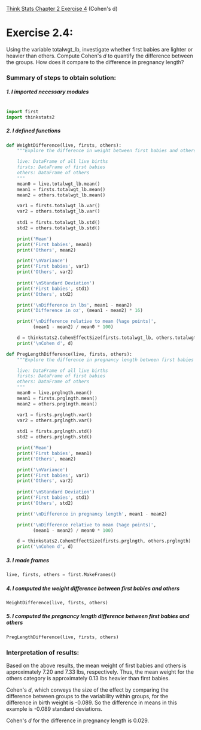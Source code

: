 [Think Stats Chapter 2 Exercise 4](http://greenteapress.com/thinkstats2/html/thinkstats2003.html#toc24) (Cohen's d)

# Exercise 2.4:
Using the variable totalwgt_lb, investigate whether first babies are lighter or heavier than others. Compute Cohen's *d* to quantify the difference between the groups. How does it compare to the difference in pregnancy length?

### Summary of steps to obtain solution:

##### 1. I imported necessary modules
```python

import first
import thinkstats2
```
##### 2. I defined functions
```python
def WeightDifference(live, firsts, others):
    """Explore the difference in weight between first babies and others.

    live: DataFrame of all live births
    firsts: DataFrame of first babies
    others: DataFrame of others
    """
    mean0 = live.totalwgt_lb.mean()
    mean1 = firsts.totalwgt_lb.mean()
    mean2 = others.totalwgt_lb.mean()

    var1 = firsts.totalwgt_lb.var()
    var2 = others.totalwgt_lb.var()
    
    std1 = firsts.totalwgt_lb.std()
    std2 = others.totalwgt_lb.std()

    print('Mean')
    print('First babies', mean1)
    print('Others', mean2)

    print('\nVariance')
    print('First babies', var1)
    print('Others', var2)
    
    print('\nStandard Deviation')
    print('First babies', std1)
    print('Others', std2)

    print('\nDifference in lbs', mean1 - mean2)
    print('Difference in oz', (mean1 - mean2) * 16)

    print('\nDifference relative to mean (%age points)', 
          (mean1 - mean2) / mean0 * 100)

    d = thinkstats2.CohenEffectSize(firsts.totalwgt_lb, others.totalwgt_lb)
    print('\nCohen d', d)
```
```python
def PregLengthDifference(live, firsts, others):
    """Explore the difference in pregnancy length between first babies and others.

    live: DataFrame of all live births
    firsts: DataFrame of first babies
    others: DataFrame of others
    """
    mean0 = live.prglngth.mean()
    mean1 = firsts.prglngth.mean()
    mean2 = others.prglngth.mean()

    var1 = firsts.prglngth.var()
    var2 = others.prglngth.var()
    
    std1 = firsts.prglngth.std()
    std2 = others.prglngth.std()

    print('Mean')
    print('First babies', mean1)
    print('Others', mean2)

    print('\nVariance')
    print('First babies', var1)
    print('Others', var2)
    
    print('\nStandard Deviation')
    print('First babies', std1)
    print('Others', std2)

    print('\nDifference in pregnancy length', mean1 - mean2)

    print('\nDifference relative to mean (%age points)', 
          (mean1 - mean2) / mean0 * 100)

    d = thinkstats2.CohenEffectSize(firsts.prglngth, others.prglngth)
    print('\nCohen d', d)
```
##### 3. I made frames
```python
live, firsts, others = first.MakeFrames()
```
##### 4. I computed the weight difference between first babies and others
```python
WeightDifference(live, firsts, others)
```
##### 5. I computed the pregnancy length difference between first babies and others
```python
PregLengthDifference(live, firsts, others)
```

### Interpretation of results:

Based on the above results, the mean weight of first babies and others is approximately 7.20 and 7.33 lbs, respectively. Thus, the mean weight for the others category is approximately 0.13 lbs heavier than first babies. 

Cohen's *d*, which conveys the size of the effect by comparing the difference between groups to the variability within groups, for the difference in birth weight is -0.089. So the difference in means in this example is -0.089 standard deviations. 

Cohen's *d* for the difference in pregnancy length is 0.029. 
